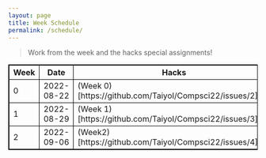 ```yaml
---
layout: page
title: Week Schedule
permalink: /schedule/
---
```


>Work from the week and the hacks special assignments!


<html>
<style>
table, th, td {
  border:1px solid black;
}
</style>
<body>

<table style="width:100%">
  <tr>
    <th>Week</th>
    <th>Date</th>
    <th>Hacks</th>
  </tr>
  <tr>
    <td>0</td>
    <td>2022-08-22</td>
    <td>(Week 0)[https://github.com/TaiyoI/Compsci22/issues/2]</td>
  </tr>
  <tr>
    <td>1</td>
    <td>2022-08-29</td>
    <td>(Week 1)[https://github.com/TaiyoI/Compsci22/issues/3]td>
  </tr>
   <tr>
    <td>2</td>
    <td>2022-09-06</td>
    <td>(Week2)[https://github.com/TaiyoI/Compsci22/issues/4]</td>
  </tr>
</table>
</body>
</html>

